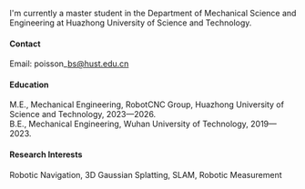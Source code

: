 I'm currently a master student in the Department of Mechanical Science and Engineering at Huazhong University of Science and Technology.

#### Contact

Email: poisson\_bs@hust.edu.cn

#### Education

M.E., Mechanical Engineering, RobotCNC Group, Huazhong University of Science and Technology, 2023—2026.  
B.E., Mechanical Engineering, Wuhan University of Technology, 2019—2023.

#### Research Interests

Robotic Navigation, 3D Gaussian Splatting, SLAM, Robotic Measurement

